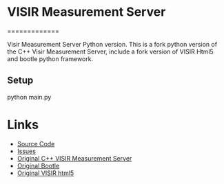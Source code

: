 # VISIR Measurement Server
=============

Visir Measurement Server Python version.
This is a fork python version of the C++ Visir Measurement Server, include a fork version of VISIR Html5 and bootle python framework.

Setup
-----

python main.py


Links
=====

* [Source Code](https://github.com/yarigijon/Visir_measurement)
* [Issues](https://github.com/yarigijon/Visir_measurement/issues)
* [Original C++ VISIR Measurement Server](http://svn.openlabs.bth.se/trac/)
* [Original Bootle](https://github.com/bottlepy/bottle)
* [Original VISIR html5](https://github.com/JohanZackrisson/visir_html5)
